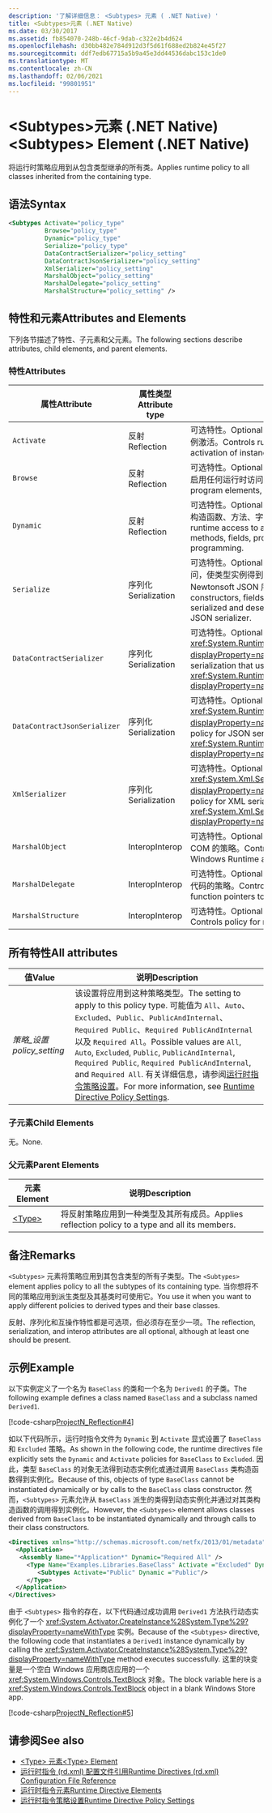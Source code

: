 ```yaml
---
description: '了解详细信息： <Subtypes> 元素 ( .NET Native) '
title: <Subtypes>元素 (.NET Native)
ms.date: 03/30/2017
ms.assetid: fb854070-248b-46cf-9dab-c322e2b4d624
ms.openlocfilehash: d30bb482e784d912d3f5d61f688ed2b824e45f27
ms.sourcegitcommit: ddf7edb67715a5b9a45e3dd44536dabc153c1de0
ms.translationtype: MT
ms.contentlocale: zh-CN
ms.lasthandoff: 02/06/2021
ms.locfileid: "99801951"
---
```

# <a name="subtypes-element-net-native"></a><span data-ttu-id="8c0a2-103">\<Subtypes>元素 (.NET Native)</span><span class="sxs-lookup"><span data-stu-id="8c0a2-103">\<Subtypes> Element (.NET Native)</span></span>

<span data-ttu-id="8c0a2-104">将运行时策略应用到从包含类型继承的所有类。</span><span class="sxs-lookup"><span data-stu-id="8c0a2-104">Applies runtime policy to all classes inherited from the containing type.</span></span>  
  
## <a name="syntax"></a><span data-ttu-id="8c0a2-105">语法</span><span class="sxs-lookup"><span data-stu-id="8c0a2-105">Syntax</span></span>  
  
```xml  
<Subtypes Activate="policy_type"  
          Browse="policy_type"  
          Dynamic="policy_type"  
          Serialize="policy_type"
          DataContractSerializer="policy_setting"  
          DataContractJsonSerializer="policy_setting"  
          XmlSerializer="policy_setting"  
          MarshalObject="policy_setting"  
          MarshalDelegate="policy_setting"  
          MarshalStructure="policy_setting" />  
```  
  
## <a name="attributes-and-elements"></a><span data-ttu-id="8c0a2-106">特性和元素</span><span class="sxs-lookup"><span data-stu-id="8c0a2-106">Attributes and Elements</span></span>  

 <span data-ttu-id="8c0a2-107">下列各节描述了特性、子元素和父元素。</span><span class="sxs-lookup"><span data-stu-id="8c0a2-107">The following sections describe attributes, child elements, and parent elements.</span></span>  
  
### <a name="attributes"></a><span data-ttu-id="8c0a2-108">特性</span><span class="sxs-lookup"><span data-stu-id="8c0a2-108">Attributes</span></span>  
  
|<span data-ttu-id="8c0a2-109">属性</span><span class="sxs-lookup"><span data-stu-id="8c0a2-109">Attribute</span></span>|<span data-ttu-id="8c0a2-110">属性类型</span><span class="sxs-lookup"><span data-stu-id="8c0a2-110">Attribute type</span></span>|<span data-ttu-id="8c0a2-111">说明</span><span class="sxs-lookup"><span data-stu-id="8c0a2-111">Description</span></span>|  
|---------------|--------------------|-----------------|  
|`Activate`|<span data-ttu-id="8c0a2-112">反射</span><span class="sxs-lookup"><span data-stu-id="8c0a2-112">Reflection</span></span>|<span data-ttu-id="8c0a2-113">可选特性。</span><span class="sxs-lookup"><span data-stu-id="8c0a2-113">Optional attribute.</span></span> <span data-ttu-id="8c0a2-114">控制运行时对构造函数的访问，以启用实例激活。</span><span class="sxs-lookup"><span data-stu-id="8c0a2-114">Controls runtime access to constructors to enable activation of instances.</span></span>|  
|`Browse`|<span data-ttu-id="8c0a2-115">反射</span><span class="sxs-lookup"><span data-stu-id="8c0a2-115">Reflection</span></span>|<span data-ttu-id="8c0a2-116">可选特性。</span><span class="sxs-lookup"><span data-stu-id="8c0a2-116">Optional attribute.</span></span> <span data-ttu-id="8c0a2-117">控制对有关程序元素信息的查询，但并不启用任何运行时访问。</span><span class="sxs-lookup"><span data-stu-id="8c0a2-117">Controls querying for information about program elements, but does not enable any runtime access.</span></span>|  
|`Dynamic`|<span data-ttu-id="8c0a2-118">反射</span><span class="sxs-lookup"><span data-stu-id="8c0a2-118">Reflection</span></span>|<span data-ttu-id="8c0a2-119">可选特性。</span><span class="sxs-lookup"><span data-stu-id="8c0a2-119">Optional attribute.</span></span> <span data-ttu-id="8c0a2-120">控制运行时对所有类型成员的访问，包括构造函数、方法、字段、属性和事件，以启用动态编程。</span><span class="sxs-lookup"><span data-stu-id="8c0a2-120">Controls runtime access to all type members, including constructors, methods, fields, properties, and events, to enable dynamic programming.</span></span>|  
|`Serialize`|<span data-ttu-id="8c0a2-121">序列化</span><span class="sxs-lookup"><span data-stu-id="8c0a2-121">Serialization</span></span>|<span data-ttu-id="8c0a2-122">可选特性。</span><span class="sxs-lookup"><span data-stu-id="8c0a2-122">Optional attribute.</span></span> <span data-ttu-id="8c0a2-123">控制运行时对构造函数、字段和属性的访问，使类型实例得到序列化和反序列化处理，这是通过库进行的，例如 Newtonsoft JSON 序列化程序。</span><span class="sxs-lookup"><span data-stu-id="8c0a2-123">Controls runtime access to constructors, fields, and properties, to enable type instances to be serialized and deserialized by libraries such as the Newtonsoft JSON serializer.</span></span>|  
|`DataContractSerializer`|<span data-ttu-id="8c0a2-124">序列化</span><span class="sxs-lookup"><span data-stu-id="8c0a2-124">Serialization</span></span>|<span data-ttu-id="8c0a2-125">可选特性。</span><span class="sxs-lookup"><span data-stu-id="8c0a2-125">Optional attribute.</span></span> <span data-ttu-id="8c0a2-126">控制使用 <xref:System.Runtime.Serialization.DataContractSerializer?displayProperty=nameWithType> 类的序列化策略。</span><span class="sxs-lookup"><span data-stu-id="8c0a2-126">Controls policy for serialization that uses the <xref:System.Runtime.Serialization.DataContractSerializer?displayProperty=nameWithType> class.</span></span>|  
|`DataContractJsonSerializer`|<span data-ttu-id="8c0a2-127">序列化</span><span class="sxs-lookup"><span data-stu-id="8c0a2-127">Serialization</span></span>|<span data-ttu-id="8c0a2-128">可选特性。</span><span class="sxs-lookup"><span data-stu-id="8c0a2-128">Optional attribute.</span></span> <span data-ttu-id="8c0a2-129">控制使用 <xref:System.Runtime.Serialization.Json.DataContractJsonSerializer?displayProperty=nameWithType> 类的 JSON 序列化策略。</span><span class="sxs-lookup"><span data-stu-id="8c0a2-129">Controls policy for JSON serialization that uses the <xref:System.Runtime.Serialization.Json.DataContractJsonSerializer?displayProperty=nameWithType> class.</span></span>|  
|`XmlSerializer`|<span data-ttu-id="8c0a2-130">序列化</span><span class="sxs-lookup"><span data-stu-id="8c0a2-130">Serialization</span></span>|<span data-ttu-id="8c0a2-131">可选特性。</span><span class="sxs-lookup"><span data-stu-id="8c0a2-131">Optional attribute.</span></span> <span data-ttu-id="8c0a2-132">控制使用 <xref:System.Xml.Serialization.XmlSerializer?displayProperty=nameWithType> 类的 XML 序列化策略。</span><span class="sxs-lookup"><span data-stu-id="8c0a2-132">Controls policy for XML serialization that uses the <xref:System.Xml.Serialization.XmlSerializer?displayProperty=nameWithType> class.</span></span>|  
|`MarshalObject`|<span data-ttu-id="8c0a2-133">Interop</span><span class="sxs-lookup"><span data-stu-id="8c0a2-133">Interop</span></span>|<span data-ttu-id="8c0a2-134">可选特性。</span><span class="sxs-lookup"><span data-stu-id="8c0a2-134">Optional attribute.</span></span> <span data-ttu-id="8c0a2-135">控制封送引用类型到 Windows 运行时和 COM 的策略。</span><span class="sxs-lookup"><span data-stu-id="8c0a2-135">Controls policy for marshaling reference types to Windows Runtime and COM.</span></span>|  
|`MarshalDelegate`|<span data-ttu-id="8c0a2-136">Interop</span><span class="sxs-lookup"><span data-stu-id="8c0a2-136">Interop</span></span>|<span data-ttu-id="8c0a2-137">可选特性。</span><span class="sxs-lookup"><span data-stu-id="8c0a2-137">Optional attribute.</span></span> <span data-ttu-id="8c0a2-138">控制将委托类型作为函数指针封送到本机代码的策略。</span><span class="sxs-lookup"><span data-stu-id="8c0a2-138">Controls policy for marshaling delegate types as function pointers to native code.</span></span>|  
|`MarshalStructure`|<span data-ttu-id="8c0a2-139">Interop</span><span class="sxs-lookup"><span data-stu-id="8c0a2-139">Interop</span></span>|<span data-ttu-id="8c0a2-140">可选特性。</span><span class="sxs-lookup"><span data-stu-id="8c0a2-140">Optional attribute.</span></span> <span data-ttu-id="8c0a2-141">控制封送处理值类型到本机代码的策略。</span><span class="sxs-lookup"><span data-stu-id="8c0a2-141">Controls policy for marshaling value types to native code.</span></span>|  
  
## <a name="all-attributes"></a><span data-ttu-id="8c0a2-142">所有特性</span><span class="sxs-lookup"><span data-stu-id="8c0a2-142">All attributes</span></span>  
  
|<span data-ttu-id="8c0a2-143">值</span><span class="sxs-lookup"><span data-stu-id="8c0a2-143">Value</span></span>|<span data-ttu-id="8c0a2-144">说明</span><span class="sxs-lookup"><span data-stu-id="8c0a2-144">Description</span></span>|  
|-----------|-----------------|  
|<span data-ttu-id="8c0a2-145">*策略_设置*</span><span class="sxs-lookup"><span data-stu-id="8c0a2-145">*policy_setting*</span></span>|<span data-ttu-id="8c0a2-146">该设置将应用到这种策略类型。</span><span class="sxs-lookup"><span data-stu-id="8c0a2-146">The setting to apply to this policy type.</span></span> <span data-ttu-id="8c0a2-147">可能值为 `All`、`Auto`、`Excluded`、`Public`、`PublicAndInternal`、`Required Public`、`Required PublicAndInternal` 以及 `Required All`。</span><span class="sxs-lookup"><span data-stu-id="8c0a2-147">Possible values are `All`, `Auto`, `Excluded`, `Public`, `PublicAndInternal`, `Required Public`, `Required PublicAndInternal`, and `Required All`.</span></span> <span data-ttu-id="8c0a2-148">有关详细信息，请参阅[运行时指令策略设置](runtime-directive-policy-settings.md)。</span><span class="sxs-lookup"><span data-stu-id="8c0a2-148">For more information, see [Runtime Directive Policy Settings](runtime-directive-policy-settings.md).</span></span>|  
  
### <a name="child-elements"></a><span data-ttu-id="8c0a2-149">子元素</span><span class="sxs-lookup"><span data-stu-id="8c0a2-149">Child Elements</span></span>  

 <span data-ttu-id="8c0a2-150">无。</span><span class="sxs-lookup"><span data-stu-id="8c0a2-150">None.</span></span>  
  
### <a name="parent-elements"></a><span data-ttu-id="8c0a2-151">父元素</span><span class="sxs-lookup"><span data-stu-id="8c0a2-151">Parent Elements</span></span>  
  
|<span data-ttu-id="8c0a2-152">元素</span><span class="sxs-lookup"><span data-stu-id="8c0a2-152">Element</span></span>|<span data-ttu-id="8c0a2-153">说明</span><span class="sxs-lookup"><span data-stu-id="8c0a2-153">Description</span></span>|  
|-------------|-----------------|  
|[\<Type>](type-element-net-native.md)|<span data-ttu-id="8c0a2-154">将反射策略应用到一种类型及其所有成员。</span><span class="sxs-lookup"><span data-stu-id="8c0a2-154">Applies reflection policy to a type and all its members.</span></span>|  
  
## <a name="remarks"></a><span data-ttu-id="8c0a2-155">备注</span><span class="sxs-lookup"><span data-stu-id="8c0a2-155">Remarks</span></span>  

 <span data-ttu-id="8c0a2-156">`<Subtypes>` 元素将策略应用到其包含类型的所有子类型。</span><span class="sxs-lookup"><span data-stu-id="8c0a2-156">The `<Subtypes>` element applies policy to all the subtypes of its containing type.</span></span> <span data-ttu-id="8c0a2-157">当你想将不同的策略应用到派生类型及其基类时可使用它。</span><span class="sxs-lookup"><span data-stu-id="8c0a2-157">You use it when you want to apply different policies to derived types and their base classes.</span></span>  
  
 <span data-ttu-id="8c0a2-158">反射、序列化和互操作特性都是可选项，但必须存在至少一项。</span><span class="sxs-lookup"><span data-stu-id="8c0a2-158">The reflection, serialization, and interop attributes are all optional, although at least one should be present.</span></span>  
  
## <a name="example"></a><span data-ttu-id="8c0a2-159">示例</span><span class="sxs-lookup"><span data-stu-id="8c0a2-159">Example</span></span>  

 <span data-ttu-id="8c0a2-160">以下实例定义了一个名为 `BaseClass` 的类和一个名为 `Derived1` 的子类。</span><span class="sxs-lookup"><span data-stu-id="8c0a2-160">The following example defines a class named `BaseClass` and a subclass named `Derived1`.</span></span>  
  
 [!code-csharp[ProjectN_Reflection#4](../../../samples/snippets/csharp/VS_Snippets_CLR/projectn_reflection/cs/subtypes.cs#4)]  
  
 <span data-ttu-id="8c0a2-161">如以下代码所示，运行时指令文件为 `Dynamic` 到 `Activate` 显式设置了 `BaseClass` 和 `Excluded` 策略。</span><span class="sxs-lookup"><span data-stu-id="8c0a2-161">As shown in the following code, the runtime directives file explicitly sets the `Dynamic` and `Activate` policies for `BaseClass` to `Excluded`.</span></span> <span data-ttu-id="8c0a2-162">因此，类型 `BaseClass` 的对象无法得到动态实例化或通过调用 `BaseClass` 类构造函数得到实例化。</span><span class="sxs-lookup"><span data-stu-id="8c0a2-162">Because of this, objects of type `BaseClass` cannot be instantiated dynamically or by calls to the `BaseClass` class constructor.</span></span> <span data-ttu-id="8c0a2-163">然而，`<Subtypes>` 元素允许从 `BaseClass` 派生的类得到动态实例化并通过对其类构造函数的调用得到实例化。</span><span class="sxs-lookup"><span data-stu-id="8c0a2-163">However, the `<Subtypes>` element allows classes derived from `BaseClass` to be instantiated dynamically and through calls to their class constructors.</span></span>  
  
```xml  
<Directives xmlns="http://schemas.microsoft.com/netfx/2013/01/metadata">  
  <Application>  
   <Assembly Name="*Application*" Dynamic="Required All" />  
     <Type Name="Examples.Libraries.BaseClass" Activate ="Excluded" Dynamic="Excluded" >  
        <Subtypes Activate="Public" Dynamic ="Public"/>  
     </Type>  
  </Application>  
</Directives>  
```  
  
 <span data-ttu-id="8c0a2-164">由于 `<Subtypes>` 指令的存在，以下代码通过成功调用 `Derived1` 方法执行动态实例化了一个 <xref:System.Activator.CreateInstance%28System.Type%29?displayProperty=nameWithType> 实例。</span><span class="sxs-lookup"><span data-stu-id="8c0a2-164">Because of the `<Subtypes>` directive, the following code that instantiates a `Derived1` instance dynamically by calling the <xref:System.Activator.CreateInstance%28System.Type%29?displayProperty=nameWithType> method executes successfully.</span></span>  <span data-ttu-id="8c0a2-165">这里的块变量是一个空白 Windows 应用商店应用的一个 <xref:System.Windows.Controls.TextBlock> 对象。</span><span class="sxs-lookup"><span data-stu-id="8c0a2-165">The block variable here is a <xref:System.Windows.Controls.TextBlock> object in a blank Windows Store app.</span></span>  
  
 [!code-csharp[ProjectN_Reflection#5](../../../samples/snippets/csharp/VS_Snippets_CLR/projectn_reflection/cs/subtypes.cs#5)]  
  
## <a name="see-also"></a><span data-ttu-id="8c0a2-166">请参阅</span><span class="sxs-lookup"><span data-stu-id="8c0a2-166">See also</span></span>

- [<span data-ttu-id="8c0a2-167">\<Type> 元素</span><span class="sxs-lookup"><span data-stu-id="8c0a2-167">\<Type> Element</span></span>](type-element-net-native.md)
- [<span data-ttu-id="8c0a2-168">运行时指令 (rd.xml) 配置文件引用</span><span class="sxs-lookup"><span data-stu-id="8c0a2-168">Runtime Directives (rd.xml) Configuration File Reference</span></span>](runtime-directives-rd-xml-configuration-file-reference.md)
- [<span data-ttu-id="8c0a2-169">运行时指令元素</span><span class="sxs-lookup"><span data-stu-id="8c0a2-169">Runtime Directive Elements</span></span>](runtime-directive-elements.md)
- [<span data-ttu-id="8c0a2-170">运行时指令策略设置</span><span class="sxs-lookup"><span data-stu-id="8c0a2-170">Runtime Directive Policy Settings</span></span>](runtime-directive-policy-settings.md)

